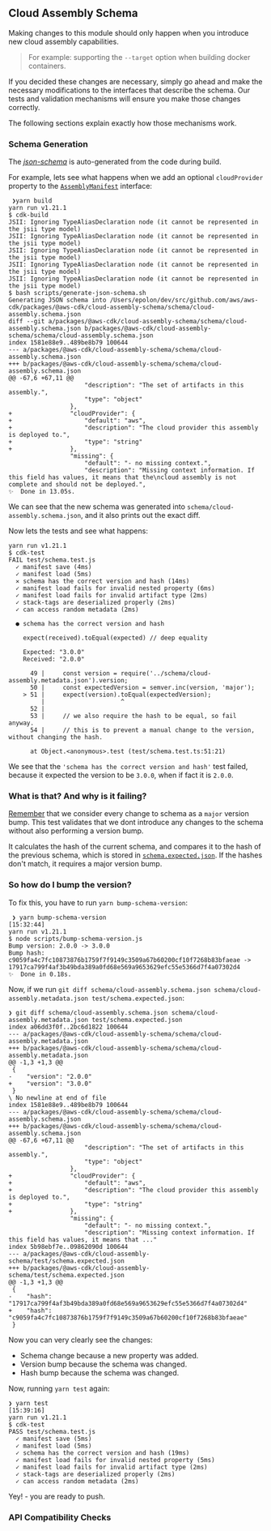 ## Cloud Assembly Schema

Making changes to this module should only happen when you introduce new cloud assembly capabilities.

> For example: supporting the `--target` option when building docker containers.

If you decided these changes are necessary, simply go ahead and make the necessary modifications to the interfaces that describe the schema.
Our tests and validation mechanisms will ensure you make those changes correctly.

The following sections explain exactly how those mechanisms work.

### Schema Generation

The [*json-schema*](./schema/cloud-assembly.schema.json) is auto-generated from the code during build.

For example, lets see what happens when we add an optional `cloudProvider` property to the [`AssemblyManifest`](./lib/manifest.ts#L311) interface:

```console
 ❯yarn build
yarn run v1.21.1
$ cdk-build
JSII: Ignoring TypeAliasDeclaration node (it cannot be represented in the jsii type model)
JSII: Ignoring TypeAliasDeclaration node (it cannot be represented in the jsii type model)
JSII: Ignoring TypeAliasDeclaration node (it cannot be represented in the jsii type model)
JSII: Ignoring TypeAliasDeclaration node (it cannot be represented in the jsii type model)
JSII: Ignoring TypeAliasDeclaration node (it cannot be represented in the jsii type model)
$ bash scripts/generate-json-schema.sh
Generating JSON schema into /Users/epolon/dev/src/github.com/aws/aws-cdk/packages/@aws-cdk/cloud-assembly-schema/schema/cloud-assembly.schema.json
diff --git a/packages/@aws-cdk/cloud-assembly-schema/schema/cloud-assembly.schema.json b/packages/@aws-cdk/cloud-assembly-schema/schema/cloud-assembly.schema.json
index 1581e88e9..489be8b79 100644
--- a/packages/@aws-cdk/cloud-assembly-schema/schema/cloud-assembly.schema.json
+++ b/packages/@aws-cdk/cloud-assembly-schema/schema/cloud-assembly.schema.json
@@ -67,6 +67,11 @@
                     "description": "The set of artifacts in this assembly.",
                     "type": "object"
                 },
+                "cloudProvider": {
+                    "default": "aws",
+                    "description": "The cloud provider this assembly is deployed to.",
+                    "type": "string"
+                },
                 "missing": {
                     "default": "- no missing context.",
                     "description": "Missing context information. If this field has values, it means that the\ncloud assembly is not complete and should not be deployed.",
✨  Done in 13.05s.
```

We can see that the new schema was generated into `schema/cloud-assembly.schema.json`, and it also prints out the exact diff.

Now lets the tests and see what happens:

```console
yarn run v1.21.1
$ cdk-test
FAIL test/schema.test.js
  ✓ manifest save (4ms)
  ✓ manifest load (5ms)
  ✕ schema has the correct version and hash (14ms)
  ✓ manifest load fails for invalid nested property (6ms)
  ✓ manifest load fails for invalid artifact type (2ms)
  ✓ stack-tags are deserialized properly (2ms)
  ✓ can access random metadata (2ms)

  ● schema has the correct version and hash

    expect(received).toEqual(expected) // deep equality

    Expected: "3.0.0"
    Received: "2.0.0"

      49 |     const version = require('../schema/cloud-assembly.metadata.json').version;
      50 |     const expectedVersion = semver.inc(version, 'major');
    > 51 |     expect(version).toEqual(expectedVersion);
         |                     ^
      52 |
      53 |     // we also require the hash to be equal, so fail anyway.
      54 |     // this is to prevent a manual change to the version, without changing the hash.

      at Object.<anonymous>.test (test/schema.test.ts:51:21)
```

We see that the `'schema has the correct version and hash'` test failed, because it expected the version
to be `3.0.0`, when if fact it is `2.0.0`.

### What is that? And why is it failing?

[Remember](./README#versioning) that we consider every change to schema as a `major` version bump.
This test validates that we dont introduce any changes to the schema without also performing a version bump.

It calculates the hash of the current schema, and compares it to the hash of the previous schema, which is
stored in [`schema.expected.json`](./test/schema.expected.json). If the hashes don't match, it requires a major version bump.

### So how do I bump the version?

To fix this, you have to run `yarn bump-schema-version`:

```console
 ❯ yarn bump-schema-version                                                                                                                                                                                                                                                                                      [15:32:44]
yarn run v1.21.1
$ node scripts/bump-schema-version.js
Bump version: 2.0.0 -> 3.0.0
Bump hash: c9059fa4c7fc10873876b1759f7f9149c3509a67b60200cf10f7268b83bfaeae -> 17917ca799f4af3b49bda389a0fd68e569a9653629efc55e5366d7f4a07302d4
✨  Done in 0.18s.
```

Now, if we run `git diff schema/cloud-assembly.schema.json schema/cloud-assembly.metadata.json test/schema.expected.json`:

```console
❯ git diff schema/cloud-assembly.schema.json schema/cloud-assembly.metadata.json test/schema.expected.json
index a06dd3f0f..2bc6d1822 100644
--- a/packages/@aws-cdk/cloud-assembly-schema/schema/cloud-assembly.metadata.json
+++ b/packages/@aws-cdk/cloud-assembly-schema/schema/cloud-assembly.metadata.json
@@ -1,3 +1,3 @@
 {
-    "version": "2.0.0"
+    "version": "3.0.0"
 }
\ No newline at end of file
index 1581e88e9..489be8b79 100644
--- a/packages/@aws-cdk/cloud-assembly-schema/schema/cloud-assembly.schema.json
+++ b/packages/@aws-cdk/cloud-assembly-schema/schema/cloud-assembly.schema.json
@@ -67,6 +67,11 @@
                     "description": "The set of artifacts in this assembly.",
                     "type": "object"
                 },
+                "cloudProvider": {
+                    "default": "aws",
+                    "description": "The cloud provider this assembly is deployed to.",
+                    "type": "string"
+                },
                 "missing": {
                     "default": "- no missing context.",
                     "description": "Missing context information. If this field has values, it means that ..."
index 5b98ebf7e..09862090d 100644
--- a/packages/@aws-cdk/cloud-assembly-schema/test/schema.expected.json
+++ b/packages/@aws-cdk/cloud-assembly-schema/test/schema.expected.json
@@ -1,3 +1,3 @@
 {
-    "hash": "17917ca799f4af3b49bda389a0fd68e569a9653629efc55e5366d7f4a07302d4"
+    "hash": "c9059fa4c7fc10873876b1759f7f9149c3509a67b60200cf10f7268b83bfaeae"
 }
```

Now you can very clearly see the changes:

- Schema change because a new property was added.
- Version bump because the schema was changed.
- Hash bump because the schema was changed.

Now, running `yarn test` again:

```console
❯ yarn test                                                                                                                                                                                                                                                                                                     [15:39:16]
yarn run v1.21.1
$ cdk-test
PASS test/schema.test.js
  ✓ manifest save (5ms)
  ✓ manifest load (5ms)
  ✓ schema has the correct version and hash (19ms)
  ✓ manifest load fails for invalid nested property (5ms)
  ✓ manifest load fails for invalid artifact type (2ms)
  ✓ stack-tags are deserialized properly (2ms)
  ✓ can access random metadata (2ms)
```

Yey! - you are ready to push.

### API Compatibility Checks
